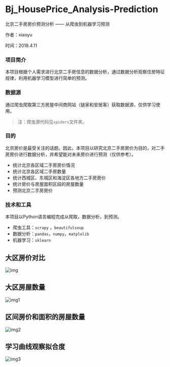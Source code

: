 # Bj_HousePrice_Analysis-Prediction
北京二手房房价预测分析 —— 从爬虫到机器学习预测

作者：xiaoyu

时间：2018.4.11

### 项目简介
本项目根据个人需求进行北京二手房信息的数据分析，通过数据分析观察住房特征规律，利用机器学习模型进行简单的预测。
### 数据源
通过爬虫爬取第三方房屋中间商网站（链家和安居客）获取数据源，仅供学习使用。
>注：爬虫源代码见`spiders`文件夹。

### 目的
北京房价是最受关注的话题。因此，本项目以研究北京二手房房价为目的，对二手房房价进行数据分析，并希望能对未来房价进行预测（仅供参考）。
- 统计北京各区域二手房房价情况
- 统计北京各区域二手房数量
- 统计西城区、东城区和海淀区各地方二手房房价
- 统计房价与房屋面积区段的房屋数量
- 预测北京二手房房价

### 技术和工具
本项目以Python语言编程完成从爬取，数据分析，到预测。

- 爬虫工具：`scrapy` ，`beautifulsoup`
- 数据分析：`pandas`，`numpy`，`matplolib`
- 机器学习：`sklearn`

## 大区房价对比 
![img](https://github.com/xiaoyusmd/Bj_HousePricePredict/blob/master/ershoufang_0.JPG)
## 大区房屋数量
![img1](https://github.com/xiaoyusmd/Bj_HousePricePredict/blob/master/ershoufang_1.JPG)
## 区间房价和面积的房屋数量
![img2](https://github.com/xiaoyusmd/Bj_HousePricePredict/blob/master/ershoufang_2.JPG)
## 学习曲线观察拟合度
![img3](https://github.com/xiaoyusmd/Bj_HousePricePredict/blob/master/ershoufang_3.JPG)
